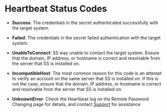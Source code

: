 [title]: # (Heartbeat Status Codes)
[tags]: # (XXX)
[priority]: # (40)

# Heartbeat Status Codes

- **Success**: The credentials in the secret authenticated successfully with the target system.

- **Failed**: The credentials in the secret failed authentication with the target system.

- **UnableToConnect**: SS was unable to contact the target system. Ensure that the domain, IP address, or hostname is correct and resolvable from the server that SS is installed on.

- **IncompatibleHost**:  The most common reason for this code is an attempt to verify an account on the same server that SS is installed on. If this is not the case, ensure that the domain, IP address, or hostname is correct and resolvable from the server that SS is installed on.

- **UnknownError**: Check the Heartbeat log on the Remote Password Changing page for details, and contact [Support](https://thycotic.com/products/secret-server/support-2/) for assistance
